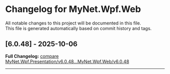 # Changelog for MyNet.Wpf.Web

All notable changes to this project will be documented in this file.  
This file is generated automatically based on commit history and tags.




## [6.0.48] - 2025-10-06










**Full Changelog:** [compare MyNet.Wpf.Presentation/v6.0.48...MyNet.Wpf.Web/v6.0.48](https://github.com/sandre58/MyWpf/compare/MyNet.Wpf.Presentation/v6.0.48...MyNet.Wpf.Web/v6.0.48)


---
